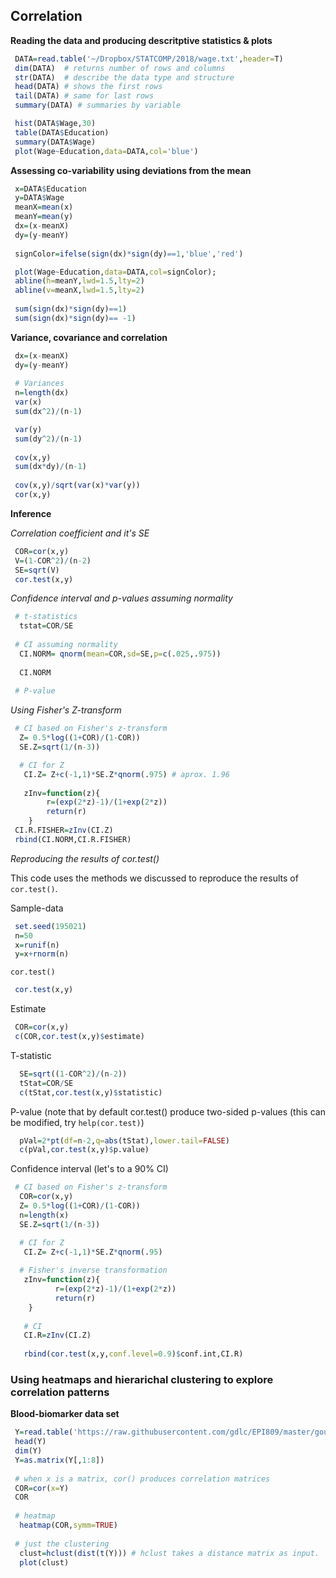 ## Correlation

**Reading the data and producing descritptive statistics & plots**
```r
 DATA=read.table('~/Dropbox/STATCOMP/2018/wage.txt',header=T)
 dim(DATA)  # returns number of rows and columns
 str(DATA)  # describe the data type and structure
 head(DATA) # shows the first rows
 tail(DATA) # same for last rows
 summary(DATA) # summaries by variable

```

```r
 hist(DATA$Wage,30)
 table(DATA$Education)
 summary(DATA$Wage)
 plot(Wage~Education,data=DATA,col='blue')
```

**Assessing co-variability using deviations from the mean**

```r
 x=DATA$Education
 y=DATA$Wage
 meanX=mean(x)
 meanY=mean(y)
 dx=(x-meanX)
 dy=(y-meanY)
 
 signColor=ifelse(sign(dx)*sign(dy)==1,'blue','red')

 plot(Wage~Education,data=DATA,col=signColor);
 abline(h=meanY,lwd=1.5,lty=2)
 abline(v=meanX,lwd=1.5,lty=2)
 
 sum(sign(dx)*sign(dy)==1)
 sum(sign(dx)*sign(dy)== -1)

```

**Variance, covariance and correlation**

```r
 dx=(x-meanX)
 dy=(y-meanY)
 
 # Variances
 n=length(dx)
 var(x)
 sum(dx^2)/(n-1)

 var(y)
 sum(dy^2)/(n-1) 
 
 cov(x,y)
 sum(dx*dy)/(n-1)
 
 cov(x,y)/sqrt(var(x)*var(y))
 cor(x,y)

```

**Inference**


*Correlation coefficient and it's SE*

```r
 COR=cor(x,y)
 V=(1-COR^2)/(n-2)
 SE=sqrt(V)
 cor.test(x,y)
```

*Confidence interval and p-values assuming normality*

```r
 # t-statistics
  tstat=COR/SE 
 
 # CI assuming normality 
  CI.NORM= qnorm(mean=COR,sd=SE,p=c(.025,.975))
   
  CI.NORM
   
 # P-value

```

*Using Fisher's Z-transform*

```r
 # CI based on Fisher's z-transform
  Z= 0.5*log((1+COR)/(1-COR))
  SE.Z=sqrt(1/(n-3))

  # CI for Z
   CI.Z= Z+c(-1,1)*SE.Z*qnorm(.975) # aprox. 1.96
  	
   zInv=function(z){
    	r=(exp(2*z)-1)/(1+exp(2*z))
    	return(r)
	}	
 CI.R.FISHER=zInv(CI.Z)
 rbind(CI.NORM,CI.R.FISHER)	
```

*Reproducing the results of cor.test()*

This code uses the methods we discussed to reproduce the results of `cor.test()`.

Sample-data

```r
 set.seed(195021)
 n=50
 x=runif(n)
 y=x+rnorm(n)
```

`cor.test()` 

```r
 cor.test(x,y)
```

Estimate
```r
 COR=cor(x,y)
 c(COR,cor.test(x,y)$estimate)
```

T-statistic 
```r
  SE=sqrt((1-COR^2)/(n-2))
  tStat=COR/SE
  c(tStat,cor.test(x,y)$statistic)
```

P-value (note that by default cor.test() produce two-sided p-values (this can be modified, try `help(cor.test)`)
```r
  pVal=2*pt(df=n-2,q=abs(tStat),lower.tail=FALSE)
  c(pVal,cor.test(x,y)$p.value)
```

Confidence interval (let's to a 90% CI)

```r
 # CI based on Fisher's z-transform
  COR=cor(x,y)
  Z= 0.5*log((1+COR)/(1-COR))
  n=length(x)
  SE.Z=sqrt(1/(n-3))

  # CI for Z
   CI.Z= Z+c(-1,1)*SE.Z*qnorm(.95) 
  	
  # Fisher's inverse transformation
   zInv=function(z){
    	  r=(exp(2*z)-1)/(1+exp(2*z))
    	  return(r)
	}
	
   # CI
   CI.R=zInv(CI.Z)
 
   rbind(cor.test(x,y,conf.level=0.9)$conf.int,CI.R)
```
### Using heatmaps and hierarichal clustering to explore correlation patterns

**Blood-biomarker data set**

```r
 Y=read.table('https://raw.githubusercontent.com/gdlc/EPI809/master/gout.txt',header=TRUE,sep=' ')
 head(Y)
 dim(Y)
 Y=as.matrix(Y[,1:8])
 
 # when x is a matrix, cor() produces correlation matrices
 COR=cor(x=Y)
 COR
 
 # heatmap
  heatmap(COR,symm=TRUE)
  
 # just the clustering
  clust=hclust(dist(t(Y))) # hclust takes a distance matrix as input.
  plot(clust)
  
```


